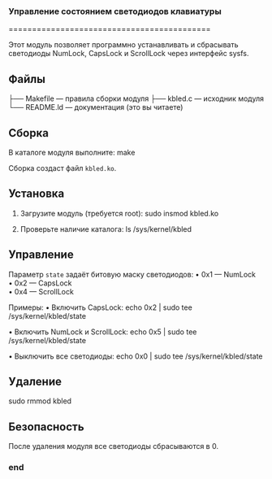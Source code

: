 ### Управление состоянием светодиодов клавиатуры
===========================================

Этот модуль позволяет программно устанавливать и сбрасывать
светодиоды NumLock, CapsLock и ScrollLock через интерфейс sysfs.

Файлы
----
  ├── Makefile      — правила сборки модуля
  ├── kbled.c       — исходник модуля
  └── README.ld     — документация (это вы читаете)

Сборка
----
В каталоге модуля выполните:
  make

Сборка создаст файл `kbled.ko`.

Установка
----
1. Загрузите модуль (требуется root):
     sudo insmod kbled.ko

2. Проверьте наличие каталога:
     ls /sys/kernel/kbled

Управление
----
Параметр `state` задаёт битовую маску светодиодов:
  • 0x1 — NumLock  
  • 0x2 — CapsLock  
  • 0x4 — ScrollLock  

Примеры:
  • Включить CapsLock:
      echo 0x2 | sudo tee /sys/kernel/kbled/state

  • Включить NumLock и ScrollLock:
      echo 0x5 | sudo tee /sys/kernel/kbled/state

  • Выключить все светодиоды:
      echo 0x0 | sudo tee /sys/kernel/kbled/state

Удаление
----
  sudo rmmod kbled

Безопасность
----
После удаления модуля все светодиоды сбрасываются в 0.

### end
